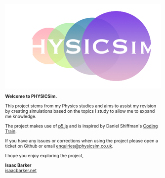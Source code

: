 ![PHYSICSim](./imgs/dark-transparent.png)

**Welcome to PHYSICSim.**

This project stems from my Physics studies and aims to assist my revision by creating simulations based on the topics I study to allow me to expand me knowledge.

The project makes use of [p5.js](https://p5js.org/) and is inspired by Daniel Shiffman's [Coding Train](https://thecodingtrain.com/). 

If you have any issues or corrections when using the project please open a ticket on Github or email [enquiries@physicsim.co.uk](enquiries@physicsim.co.uk).

I hope you enjoy exploring the project,

__Isaac Barker__
<br>[isaacbarker.net](https://www.isaacbarker.net)<br>
